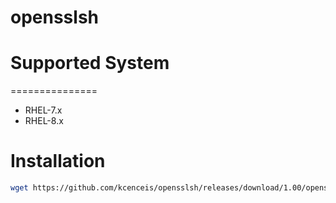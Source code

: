 # opensslsh

# Supported System
===============
- RHEL-7.x
- RHEL-8.x

Installation
============
```bash
wget https://github.com/kcenceis/opensslsh/releases/download/1.00/openssl.sh && bash openssl.sh
